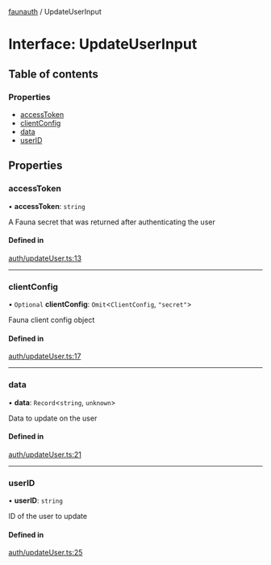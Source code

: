 [faunauth](../index.md) / UpdateUserInput

# Interface: UpdateUserInput

## Table of contents

### Properties

- [accessToken](UpdateUserInput.md#accesstoken)
- [clientConfig](UpdateUserInput.md#clientconfig)
- [data](UpdateUserInput.md#data)
- [userID](UpdateUserInput.md#userid)

## Properties

### accessToken

• **accessToken**: `string`

A Fauna secret that was returned after authenticating the user

#### Defined in

[auth/updateUser.ts:13](https://github.com/alexnitta/faunauth/blob/0b7b1e9/src/auth/updateUser.ts#L13)

___

### clientConfig

• `Optional` **clientConfig**: `Omit`<`ClientConfig`, ``"secret"``\>

Fauna client config object

#### Defined in

[auth/updateUser.ts:17](https://github.com/alexnitta/faunauth/blob/0b7b1e9/src/auth/updateUser.ts#L17)

___

### data

• **data**: `Record`<`string`, `unknown`\>

Data to update on the user

#### Defined in

[auth/updateUser.ts:21](https://github.com/alexnitta/faunauth/blob/0b7b1e9/src/auth/updateUser.ts#L21)

___

### userID

• **userID**: `string`

ID of the user to update

#### Defined in

[auth/updateUser.ts:25](https://github.com/alexnitta/faunauth/blob/0b7b1e9/src/auth/updateUser.ts#L25)
